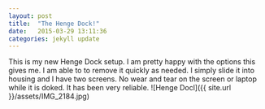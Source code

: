 ```yaml
---
layout: post
title:  "The Henge Dock!"
date:   2015-03-29 13:11:36
categories: jekyll update
---
```

  This is my new Henge Dock setup.  I am pretty happy with the options this gives me.
  I am able to to remove it quickly as needed. I simply slide it into housing
  and I have two screens. No wear and tear on the screen or laptop while it is doked.
   It has been very reliable.
  ![Henge Docl]({{ site.url }}/assets/IMG_2184.jpg)
